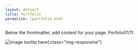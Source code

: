 ```yaml
---
layout: default
title: Portfolio
permalink: /portfolio.html
---
```


Below the frontmatter, add content for your page.
Porfolio17/11

![image tooltip here](../assets/img/Snap_PopulationFranceTableau.JPG){:class="img-responsive"}



